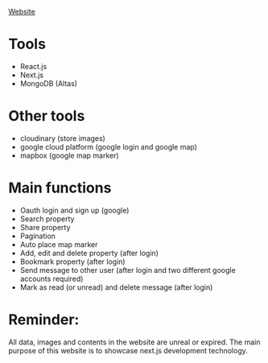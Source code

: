 [Website](https://property-nextjs-ten.vercel.app)

# Tools
- React.js
- Next.js
- MongoDB (Altas)

# Other tools
- cloudinary (store images)
- google cloud platform (google login and google map)
- mapbox (google map marker)

# Main functions
- Oauth login and sign up (google)
- Search property
- Share property
- Pagination
- Auto place map marker
- Add, edit and delete property (after login)
- Bookmark property (after login)
- Send message to other user (after login and two different google accounts required)
- Mark as read (or unread) and delete message (after login)

# Reminder:
All data, images and contents in the website are unreal or expired. The main purpose of this website is to showcase next.js development technology.
